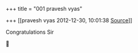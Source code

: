 +++
title = "001 pravesh vyas"

+++
[[pravesh vyas	2012-12-30, 10:01:38 [Source](https://groups.google.com/g/bvparishat/c/oN72V1ndazg)]]



Congratulations Sir



